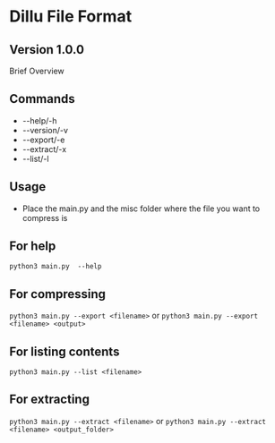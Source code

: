 # Dillu File Format
## Version 1.0.0
Brief Overview 

## Commands 
- --help/-h
- --version/-v
- --export/-e
- --extract/-x
- --list/-l

## Usage
- Place the main.py and the misc folder where the file you want to compress is

## For help 
``` python3 main.py  --help ```

## For compressing
``` python3 main.py --export <filename> ```
  or
``` python3 main.py --export <filename> <output> ```

## For listing contents
``` python3 main.py --list <filename> ```

## For extracting 
``` python3 main.py --extract <filename> ```
or
``` python3 main.py --extract <filename> <output_folder> ```
